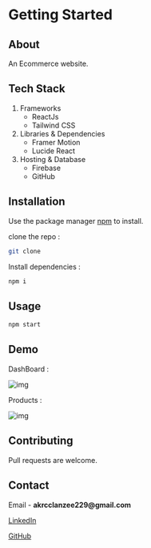# Getting Started

## About

An Ecommerce website.

## Tech Stack

1. Frameworks
    -  ReactJs
    - Tailwind CSS
2. Libraries & Dependencies
    - Framer Motion
    - Lucide React
3. Hosting & Database
    - Firebase
    - GitHub

## Installation

Use the package manager [npm](https://www.npmjs.com/) to install.

clone the repo :
```bash
git clone 
```

Install dependencies :
```bash
npm i
```

## Usage

```bash
npm start
```

## Demo

DashBoard :

![img](https://i.pinimg.com/736x/3b/a4/b9/3ba4b96d220eae01a66f638d25a68d17.jpg)

Products :

![img](https://i.pinimg.com/736x/dd/81/32/dd8132aff6eb126ab4a63e4883e141cf.jpg)

## Contributing

Pull requests are welcome.

## Contact

Email - __akrcclanzee229@gmail.com__

[LinkedIn](https://www.linkedin.com/in/ayush-kumar-328816239/)

[GitHub](https://github.com/AyushRcclanzee)
